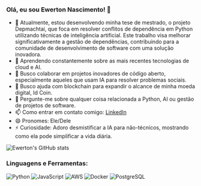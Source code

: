 ### Olá, eu sou Ewerton Nascimento! 👋

- 🔭 Atualmente, estou desenvolvendo minha tese de mestrado, o projeto Depmachtai, que foca em resolver conflitos de dependência em Python utilizando técnicas de inteligência artificial. Este trabalho visa melhorar significativamente a gestão de dependências, contribuindo para a comunidade de desenvolvimento de software com uma solução inovadora.
- 🌱 Aprendendo constantemente sobre as mais recentes tecnologias de cloud e AI.
- 👯 Busco colaborar em projetos inovadores de código aberto, especialmente aqueles que usam IA para resolver problemas sociais.
- 🤔 Busco ajuda com blockchain para expandir o alcance de minha moeda digital, Id Coin.
- 💬 Pergunte-me sobre qualquer coisa relacionada a Python, AI ou gestão de projetos de software.
- 📫 Como entrar em contato comigo: [LinkedIn](https://www.linkedin.com/in/ewertonnascimento-tech/)
- 😄 Pronomes: Ele/Dele
- ⚡ Curiosidade: Adoro desmistificar a IA para não-técnicos, mostrando como ela pode simplificar a vida diária.

![Ewerton's GitHub stats](https://github-readme-stats.vercel.app/api?username=EwertonNascimentoTech&show_icons=true&theme=radical)

### Linguagens e Ferramentas:
![Python](https://img.shields.io/badge/-Python-black?style=flat-square&logo=python)
![JavaScript](https://img.shields.io/badge/-JavaScript-black?style=flat-square&logo=javascript)
![AWS](https://img.shields.io/badge/-AWS-black?style=flat-square&logo=amazon)
![Docker](https://img.shields.io/badge/-Docker-black?style=flat-square&logo=docker)
![PostgreSQL](https://img.shields.io/badge/-PostgreSQL-black?style=flat-square&logo=postgresql)

<!---
EwertonNascimentoTech/EwertonNascimentoTech is a ✨ special ✨ repository because its `README.md` (this file) appears on your GitHub profile.
You can click the Preview link to take a look at your changes.
--->
